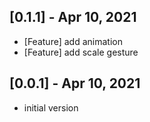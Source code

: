 ## [0.1.1] - Apr 10, 2021

* [Feature] add animation
* [Feature] add scale gesture

## [0.0.1] - Apr 10, 2021

* initial version
